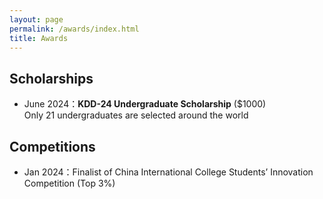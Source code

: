 ```yaml
---
layout: page
permalink: /awards/index.html
title: Awards
---
```


## Scholarships

- June 2024：**KDD-24 Undergraduate Scholarship** ($1000)<br>Only 21 undergraduates are selected around the world

## Competitions

- Jan 2024：Finalist of China International College Students’ Innovation Competition (Top 3%)
